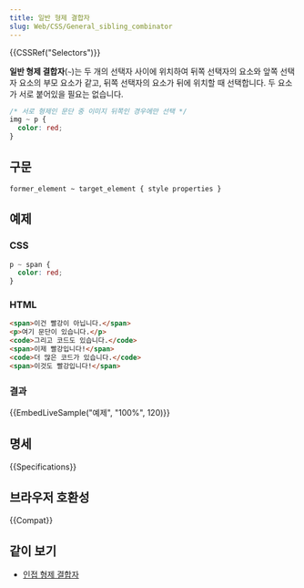 ```yaml
---
title: 일반 형제 결합자
slug: Web/CSS/General_sibling_combinator
---
```

{{CSSRef("Selectors")}}

**일반 형제 결합자**(`~`)는 두 개의 선택자 사이에 위치하여 뒤쪽 선택자의 요소와 앞쪽 선택자 요소의 부모 요소가 같고, 뒤쪽 선택자의 요소가 뒤에 위치할 때 선택합니다. 두 요소가 서로 붙어있을 필요는 없습니다.

```css
/* 서로 형제인 문단 중 이미지 뒤쪽인 경우에만 선택 */
img ~ p {
  color: red;
}
```

## 구문

```
former_element ~ target_element { style properties }
```

## 예제

### CSS

```css
p ~ span {
  color: red;
}
```

### HTML

```html
<span>이건 빨강이 아닙니다.</span>
<p>여기 문단이 있습니다.</p>
<code>그리고 코드도 있습니다.</code>
<span>이제 빨강입니다!</span>
<code>더 많은 코드가 있습니다.</code>
<span>이것도 빨강입니다!</span>
```

### 결과

{{EmbedLiveSample("예제", "100%", 120)}}

## 명세

{{Specifications}}

## 브라우저 호환성

{{Compat}}

## 같이 보기

- [인접 형제 결합자](/ko/docs/Web/CSS/인접_형제_선택자)

